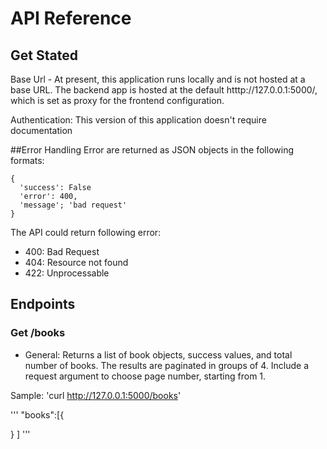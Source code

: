 # API Reference
## Get Stated
Base Url - At present, this application runs locally and is not hosted at a base URL. The backend app is hosted at the default htttp://127.0.0.1:5000/, which is set as proxy for the frontend configuration.

Authentication: This version of this application doesn't require documentation

##Error Handling
Error are returned as JSON objects in the following formats:

```
{
  'success': False
  'error': 400,
  'message'; 'bad request'
}

```
The API could return following error:
- 400: Bad Request
- 404: Resource not found
- 422: Unprocessable

## Endpoints
### Get /books
- General:
Returns a list of book objects, success values, and total number of books.
The results are paginated in groups of 4. Include a request argument to choose page number, starting from 1.

Sample: 'curl http://127.0.0.1:5000/books'

'''
"books":[{

  }
  ]
'''
